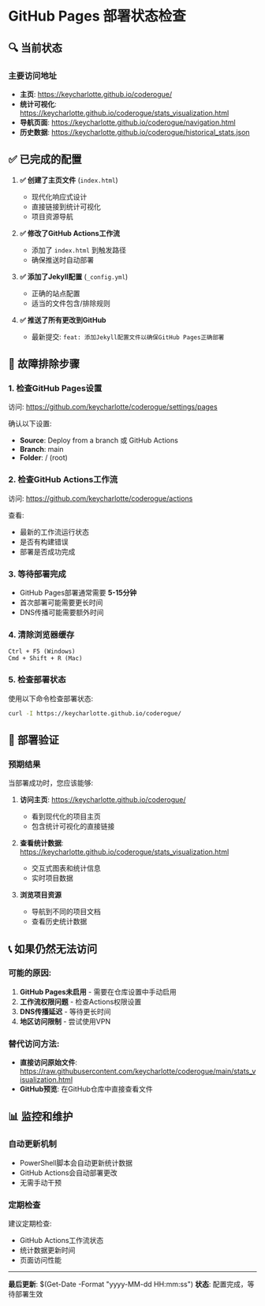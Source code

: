 # GitHub Pages 部署状态检查

## 🔍 当前状态

### 主要访问地址
- **主页**: https://keycharlotte.github.io/coderogue/
- **统计可视化**: https://keycharlotte.github.io/coderogue/stats_visualization.html
- **导航页面**: https://keycharlotte.github.io/coderogue/navigation.html
- **历史数据**: https://keycharlotte.github.io/coderogue/historical_stats.json

## ✅ 已完成的配置

1. **✅ 创建了主页文件** (`index.html`)
   - 现代化响应式设计
   - 直接链接到统计可视化
   - 项目资源导航

2. **✅ 修改了GitHub Actions工作流**
   - 添加了 `index.html` 到触发路径
   - 确保推送时自动部署

3. **✅ 添加了Jekyll配置** (`_config.yml`)
   - 正确的站点配置
   - 适当的文件包含/排除规则

4. **✅ 推送了所有更改到GitHub**
   - 最新提交: `feat: 添加Jekyll配置文件以确保GitHub Pages正确部署`

## 🔧 故障排除步骤

### 1. 检查GitHub Pages设置
访问: https://github.com/keycharlotte/coderogue/settings/pages

确认以下设置:
- **Source**: Deploy from a branch 或 GitHub Actions
- **Branch**: main
- **Folder**: / (root)

### 2. 检查GitHub Actions工作流
访问: https://github.com/keycharlotte/coderogue/actions

查看:
- 最新的工作流运行状态
- 是否有构建错误
- 部署是否成功完成

### 3. 等待部署完成
- GitHub Pages部署通常需要 **5-15分钟**
- 首次部署可能需要更长时间
- DNS传播可能需要额外时间

### 4. 清除浏览器缓存
```
Ctrl + F5 (Windows)
Cmd + Shift + R (Mac)
```

### 5. 检查部署状态
使用以下命令检查部署状态:
```bash
curl -I https://keycharlotte.github.io/coderogue/
```

## 🚀 部署验证

### 预期结果
当部署成功时，您应该能够:

1. **访问主页**: https://keycharlotte.github.io/coderogue/
   - 看到现代化的项目主页
   - 包含统计可视化的直接链接

2. **查看统计数据**: https://keycharlotte.github.io/coderogue/stats_visualization.html
   - 交互式图表和统计信息
   - 实时项目数据

3. **浏览项目资源**
   - 导航到不同的项目文档
   - 查看历史统计数据

## 📞 如果仍然无法访问

### 可能的原因:
1. **GitHub Pages未启用** - 需要在仓库设置中手动启用
2. **工作流权限问题** - 检查Actions权限设置
3. **DNS传播延迟** - 等待更长时间
4. **地区访问限制** - 尝试使用VPN

### 替代访问方法:
- **直接访问原始文件**: https://raw.githubusercontent.com/keycharlotte/coderogue/main/stats_visualization.html
- **GitHub预览**: 在GitHub仓库中直接查看文件

## 📊 监控和维护

### 自动更新机制
- PowerShell脚本会自动更新统计数据
- GitHub Actions会自动部署更改
- 无需手动干预

### 定期检查
建议定期检查:
- GitHub Actions工作流状态
- 统计数据更新时间
- 页面访问性能

---

**最后更新**: $(Get-Date -Format "yyyy-MM-dd HH:mm:ss")
**状态**: 配置完成，等待部署生效